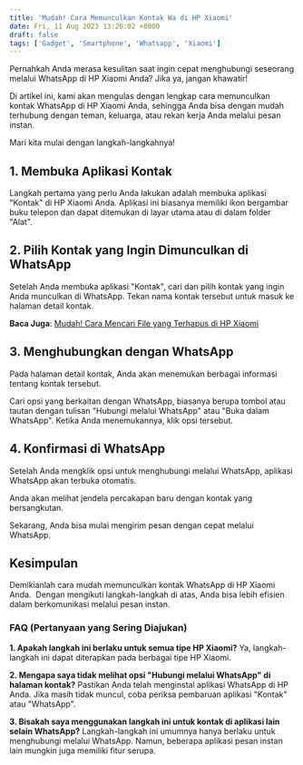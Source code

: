 ```yaml
---
title: 'Mudah! Cara Memunculkan Kontak Wa di HP Xiaomi'
date: Fri, 11 Aug 2023 13:26:02 +0000
draft: false
tags: ['Gadget', 'Smartphone', 'Whatsapp', 'Xiaomi']
---
```


Pernahkah Anda merasa kesulitan saat ingin cepat menghubungi seseorang melalui WhatsApp di HP Xiaomi Anda? Jika ya, jangan khawatir!

Di artikel ini, kami akan mengulas dengan lengkap cara memunculkan kontak WhatsApp di HP Xiaomi Anda, sehingga Anda bisa dengan mudah terhubung dengan teman, keluarga, atau rekan kerja Anda melalui pesan instan.

Mari kita mulai dengan langkah-langkahnya!

**1\. Membuka Aplikasi Kontak**
-------------------------------

Langkah pertama yang perlu Anda lakukan adalah membuka aplikasi "Kontak" di HP Xiaomi Anda. Aplikasi ini biasanya memiliki ikon bergambar buku telepon dan dapat ditemukan di layar utama atau di dalam folder "Alat".

**2\. Pilih Kontak yang Ingin Dimunculkan di WhatsApp**
-------------------------------------------------------

Setelah Anda membuka aplikasi "Kontak", cari dan pilih kontak yang ingin Anda munculkan di WhatsApp. Tekan nama kontak tersebut untuk masuk ke halaman detail kontak.

**Baca Juga**: [Mudah! Cara Mencari File yang Terhapus di HP Xiaomi](https://blog.ajiekusumadhany.com/cara-mencari-file-yang-terhapus-di-hp-xiaomi/)

**3\. Menghubungkan dengan WhatsApp**
-------------------------------------

Pada halaman detail kontak, Anda akan menemukan berbagai informasi tentang kontak tersebut.

Cari opsi yang berkaitan dengan WhatsApp, biasanya berupa tombol atau tautan dengan tulisan "Hubungi melalui WhatsApp" atau "Buka dalam WhatsApp". Ketika Anda menemukannya, klik opsi tersebut.

**4\. Konfirmasi di WhatsApp**
------------------------------

Setelah Anda mengklik opsi untuk menghubungi melalui WhatsApp, aplikasi WhatsApp akan terbuka otomatis.

Anda akan melihat jendela percakapan baru dengan kontak yang bersangkutan.

Sekarang, Anda bisa mulai mengirim pesan dengan cepat melalui WhatsApp.

**Kesimpulan**
--------------

Demikianlah cara mudah memunculkan kontak WhatsApp di HP Xiaomi Anda.  Dengan mengikuti langkah-langkah di atas, Anda bisa lebih efisien dalam berkomunikasi melalui pesan instan.

### **FAQ (Pertanyaan yang Sering Diajukan)**

**1\. Apakah langkah ini berlaku untuk semua tipe HP Xiaomi?** Ya, langkah-langkah ini dapat diterapkan pada berbagai tipe HP Xiaomi.

**2\. Mengapa saya tidak melihat opsi "Hubungi melalui WhatsApp" di halaman kontak?** Pastikan Anda telah menginstal aplikasi WhatsApp di HP Anda. Jika masih tidak muncul, coba periksa pembaruan aplikasi "Kontak" atau "WhatsApp".

**3\. Bisakah saya menggunakan langkah ini untuk kontak di aplikasi lain selain WhatsApp?** Langkah-langkah ini umumnya hanya berlaku untuk menghubungi melalui WhatsApp. Namun, beberapa aplikasi pesan instan lain mungkin juga memiliki fitur serupa.